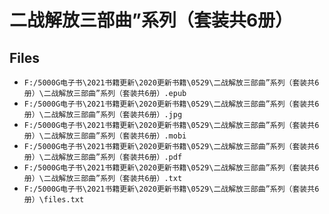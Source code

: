 # 二战解放三部曲”系列（套装共6册）

## Files

- `F:/5000G电子书\2021书籍更新\2020更新书籍\0529\二战解放三部曲”系列（套装共6册）\二战解放三部曲”系列（套装共6册）.epub`
- `F:/5000G电子书\2021书籍更新\2020更新书籍\0529\二战解放三部曲”系列（套装共6册）\二战解放三部曲”系列（套装共6册）.jpg`
- `F:/5000G电子书\2021书籍更新\2020更新书籍\0529\二战解放三部曲”系列（套装共6册）\二战解放三部曲”系列（套装共6册）.mobi`
- `F:/5000G电子书\2021书籍更新\2020更新书籍\0529\二战解放三部曲”系列（套装共6册）\二战解放三部曲”系列（套装共6册）.pdf`
- `F:/5000G电子书\2021书籍更新\2020更新书籍\0529\二战解放三部曲”系列（套装共6册）\二战解放三部曲”系列（套装共6册）.txt`
- `F:/5000G电子书\2021书籍更新\2020更新书籍\0529\二战解放三部曲”系列（套装共6册）\files.txt`
